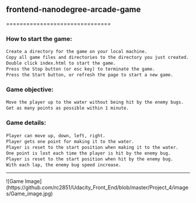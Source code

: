 ## frontend-nanodegree-arcade-game
===============================

### How to start the game:
	Create a directory for the game on your local machine.
	Copy all game files and directories to the directory you just created.
	Double click index.html to start the game.
	Press the Stop button (or esc key) to terminate the game.
	Press the Start button, or refresh the page to start a new game.
	
### Game objective:
	Move the player up to the water without being hit by the enemy bugs. 
	Get as many points as possible within 1 minute.
	
### Game details:
	Player can move up, down, left, right.
	Player gets one point for making it to the water.
	Player is reset to the start position when making it to the water.
	One point is lost each time the player is hit by the enemy bug.
	Player is reset to the start position when hit by the enemy bug.
	With each lap, the enemy bug speed increase.

<hr>
![Game Image](https://github.com/rc2851/Udacity_Front_End/blob/master/Project_4/images/Game_image.jpg)

	